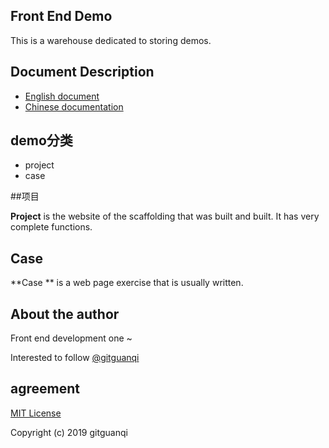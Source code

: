 ﻿## Front End Demo

This is a warehouse dedicated to storing demos.

## Document Description

+ [English document](README.md)
+ [Chinese documentation](zh-CN.md)

## demo分类

+ project
+ case

##项目

**Project** is the website of the scaffolding that was built and built. It has very complete functions.

## Case

**Case ** is a web page exercise that is usually written.

## About the author

Front end development one ~

Interested to follow [@gitguanqi](https://github.com/gitguanqi)

## agreement

[MIT License](http://opensource.org/licenses/MIT)

Copyright (c) 2019 gitguanqi